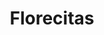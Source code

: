 ---
title: Florecitas
date: 
draft: false

# descripcion
description : Aro de plata pasante

materials: Plata 925

color: Plateado

dimensions: 1cm x 1,7cm

code: 01-20-0445

type: "Aros"

categories: []

price: $4.130,00

price_eftvo: $3.510,00

# Images
# first image will be shown in the product page
images:
  # - image: "images/path_to_image"
  # La ubicacion de las imagenes es imagenes/Aros/Aros.Solo Plata/01-20-0445-florecitas
  - image: "./images/aros/solo_plata/01-20-0445-florecitas_a.JPG"
  - image: "./images/aros/solo_plata/01-20-0445-florecitas_b.JPG"
---